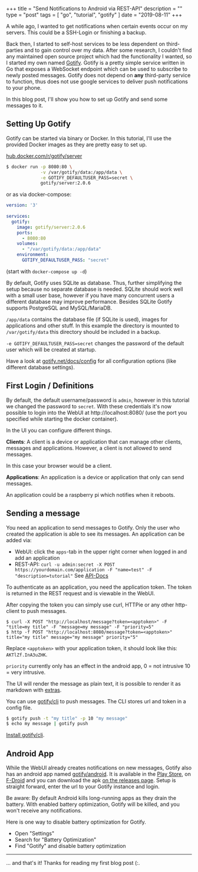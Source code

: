 +++
title = "Send Notifications to Android via REST-API"
description = ""
type = "post"
tags = [
    "go",
    "tutorial",
    "gotify"
]
date = "2019-08-11"
+++

A while ago, I wanted to get notifications when certain events occur on my servers. This could be a SSH-Login or finishing a backup. 

Back then, I started to self-host services to be less dependent on third-parties and to gain control over my data. After some research, I couldn't find any maintained open source project which had the functionality I wanted, so I started my own named [Gotify](https://gotify.net/).
Gotify is a pretty simple service written in Go that exposes a WebSocket endpoint which can be used to subscribe to newly posted messages. Gotify does not depend on **any** third-party service to function, thus does not use google services to deliver push notifications to your phone.

In this blog post, I'll show you how to set up Gotify and send some messages to it.

## Setting Up Gotify

Gotify can be started via binary or Docker. In this tutorial, I'll use the provided Docker images as they are pretty easy to set up.

[hub.docker.com/r/gotify/server](https://hub.docker.com/r/gotify/server)

```bash
$ docker run -p 8080:80 \
             -v /var/gotify/data:/app/data \
             -e GOTIFY_DEFAULTUSER_PASS=secret \
             gotify/server:2.0.6
```
or as via docker-compose:
```yml
version: '3'
 
services:
  gotify:
    image: gotify/server:2.0.6
    ports:
      - 8080:80
    volumes:
      - "/var/gotify/data:/app/data"
    environment:
      GOTIFY_DEFAULTUSER_PASS: "secret"
```
(start with `docker-compose up -d`)

By default, Gotify uses SQLite as database. Thus, further simplifying the setup because no separate database is needed. SQLite should work well with a small user base, however if you have many concurrent users a different database may improve performance. Besides SQLite Gotify supports PostgreSQL and MySQL/MariaDB.

`/app/data` contains the database file (if SQLite is used), images for applications and other stuff. In this example the directory is mounted to `/var/gotify/data` this directory should be included in a backup.

`-e GOTIFY_DEFAULTUSER_PASS=secret` changes the password of the default user which will be created at startup.

Have a look at [gotify.net/docs/config](https://gotify.net/docs/config) for all configuration options (like different database settings).

## First Login / Definitions

By default, the default username/password is `admin`, however in this tutorial we changed the password to `secret`. With these credentials it's now possible to login into the WebUI at http://localhost:8080/ (use the port you specified while starting the docker container).

In the UI you can configure different things.

**Clients**: A client is a device or application that can manage other clients, messages and applications. However, a client is not allowed to send messages.

In this case your browser would be a client.

**Applications**: An application is a device or application that only can send messages.

An application could be a raspberry pi which notifies when it reboots.

## Sending a message

You need an application to send messages to Gotify. Only the user who created the application is able to see its messages. An application can be added via:

* WebUI: click the `apps`-tab in the upper right corner when logged in and add an application
* REST-API: `curl -u admin:secret -X POST https://yourdomain.com/application -F "name=test" -F "description=tutorial"` See [API-Docs](https://gotify.github.io/api-docs/)

To authenticate as an application, you need the application token. The token is returned in the REST request and is viewable in the WebUI.

After copying the token you can simply use curl, HTTPie or any other http-client to push messages.

```
$ curl -X POST "http://localhost/message?token=<apptoken>" -F "title=my title" -F "message=my message" -F "priority=5"
$ http -f POST "http://localhost:8080/message?token=<apptoken>" title="my title" message="my message" priority="5"
```
Replace `<apptoken>` with your application token, it should look like this: `AKTlZf.InA3uZHK`.

`priority` currently only has an effect in the android app, 0 = not intrusive 10 = very intrusive.

The UI will render the message as plain text, it is possible to render it as markdown with [extras](https://gotify.net/docs/msgextras).

You can use [gotify/cli](https://github.com/gotify/cli) to push messages. The CLI stores url and token in a config file.

```bash
$ gotify push -t "my title" -p 10 "my message"
$ echo my message | gotify push
```
[Install gotify/cli](https://github.com/gotify/cli).

## Android App

While the WebUI already creates notifications on new messages, Gotify also has an android app named [gotify/android](https://github.com/gotify/android). It is available in the [Play Store](https://play.google.com/store/apps/details?id=com.github.gotify), on [F-Droid](https://f-droid.org/de/packages/com.github.gotify/) and you can download the apk [on the releases page](https://github.com/gotify/android/releases/latest). Setup is straight forward, enter the url to your Gotify instance and login. 

Be aware: By default Android kills long-running apps as they drain the battery. With enabled battery optimization, Gotify will be killed, and you won't receive any notifications. 

Here is one way to disable battery optimization for Gotify.

* Open "Settings"
* Search for "Battery Optimization"
* Find "Gotify" and disable battery optimization

---

... and that's it! Thanks for reading my first blog post (:.


